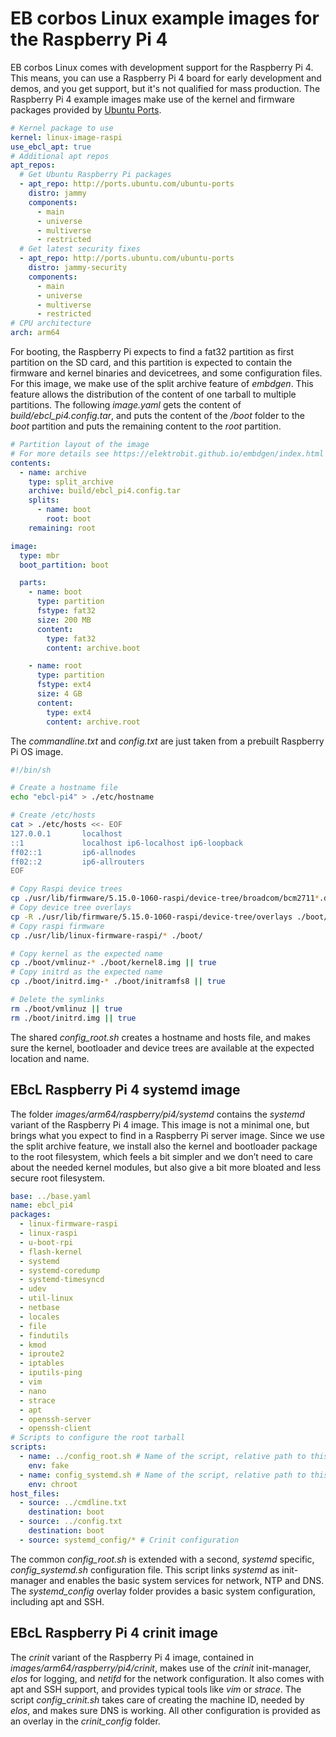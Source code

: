 # EB corbos Linux example images for the Raspberry Pi 4

EB corbos Linux comes with development support for the Raspberry Pi 4. This means, you can use a Raspberry Pi 4 board for early development and demos, and you get support, but it's not qualified for mass production.
The Raspberry Pi 4 example images make use of the kernel and firmware packages provided by [Ubuntu Ports](http://ports.ubuntu.com/ubuntu-ports/).

```yaml
# Kernel package to use
kernel: linux-image-raspi
use_ebcl_apt: true
# Additional apt repos
apt_repos:
  # Get Ubuntu Raspberry Pi packages
  - apt_repo: http://ports.ubuntu.com/ubuntu-ports
    distro: jammy
    components:
      - main
      - universe
      - multiverse
      - restricted
  # Get latest security fixes
  - apt_repo: http://ports.ubuntu.com/ubuntu-ports
    distro: jammy-security
    components:
      - main
      - universe
      - multiverse
      - restricted
# CPU architecture
arch: arm64
```

For booting, the Raspberry Pi expects to find a fat32 partition as first partition on the SD card, and this partition is expected to contain the firmware and kernel binaries and devicetrees, and some configuration files.
For this image, we make use of the split archive feature of _embdgen_. This feature allows the distribution of the content of one tarball to multiple partitions.
The following _image.yaml_ gets the content of _build/ebcl_pi4.config.tar_, and puts the content of the _/boot_ folder to the _boot_ partition and puts the remaining content to the _root_ partition.

```yaml
# Partition layout of the image
# For more details see https://elektrobit.github.io/embdgen/index.html
contents:
  - name: archive
    type: split_archive
    archive: build/ebcl_pi4.config.tar
    splits:
      - name: boot
        root: boot
    remaining: root

image:
  type: mbr
  boot_partition: boot

  parts:
    - name: boot
      type: partition
      fstype: fat32
      size: 200 MB
      content:
        type: fat32
        content: archive.boot

    - name: root
      type: partition
      fstype: ext4
      size: 4 GB
      content:
        type: ext4
        content: archive.root
```

The _commandline.txt_ and _config.txt_ are just taken from a prebuilt Raspberry Pi OS image.


```bash
#!/bin/sh

# Create a hostname file
echo "ebcl-pi4" > ./etc/hostname

# Create /etc/hosts
cat > ./etc/hosts <<- EOF
127.0.0.1       localhost
::1             localhost ip6-localhost ip6-loopback
ff02::1         ip6-allnodes
ff02::2         ip6-allrouters
EOF

# Copy Raspi device trees
cp ./usr/lib/firmware/5.15.0-1060-raspi/device-tree/broadcom/bcm2711*.dtb ./boot/
# Copy device tree overlays
cp -R ./usr/lib/firmware/5.15.0-1060-raspi/device-tree/overlays ./boot/
# Copy raspi firmware
cp ./usr/lib/linux-firmware-raspi/* ./boot/

# Copy kernel as the expected name
cp ./boot/vmlinuz-* ./boot/kernel8.img || true
# Copy initrd as the expected name
cp ./boot/initrd.img-* ./boot/initramfs8 || true

# Delete the symlinks
rm ./boot/vmlinuz || true
rm ./boot/initrd.img || true
```

The shared _config_root.sh_ creates a hostname and hosts file, and makes sure the kernel, bootloader and device trees are available at the expected location and name.

## EBcL Raspberry Pi 4 systemd image

The folder _images/arm64/raspberry/pi4/systemd_ contains the _systemd_ variant of the Raspberry Pi 4 image.
This image is not a minimal one, but brings what you expect to find in a Raspberry Pi server image.
Since we use the split archive feature, we install also the kernel and bootloader package to the root filesystem, which feels a bit simpler and we don’t need to care about the needed kernel modules, but also give a bit more bloated and less secure root filesystem.

```yaml
base: ../base.yaml
name: ebcl_pi4
packages:
  - linux-firmware-raspi
  - linux-raspi
  - u-boot-rpi
  - flash-kernel
  - systemd
  - systemd-coredump
  - systemd-timesyncd
  - udev
  - util-linux
  - netbase
  - locales
  - file
  - findutils
  - kmod
  - iproute2
  - iptables
  - iputils-ping
  - vim
  - nano
  - strace
  - apt
  - openssh-server
  - openssh-client
# Scripts to configure the root tarball
scripts:
  - name: ../config_root.sh # Name of the script, relative path to this file
    env: fake
  - name: config_systemd.sh # Name of the script, relative path to this file
    env: chroot
host_files:
  - source: ../cmdline.txt
    destination: boot
  - source: ../config.txt
    destination: boot
  - source: systemd_config/* # Crinit configuration
```

The common _config_root.sh_ is extended with a second, _systemd_ specific, _config_systemd.sh_ configuration file.
This script links _systemd_ as init-manager and enables the basic system services for network, NTP and DNS.
The _systemd_config_ overlay folder provides a basic system configuration, including apt and SSH.

## EBcL Raspberry Pi 4 crinit image

The _crinit_ variant of the Raspberry Pi 4 image, contained in _images/arm64/raspberry/pi4/crinit_, makes use of the _crinit_ init-manager, _elos_ for logging, and _netifd_ for the network configuration.
It also comes with apt and SSH support, and provides typical tools like _vim_ or _strace_. The script _config_crinit.sh_ takes care of creating the machine ID, needed by _elos_, and makes sure DNS is working.
All other configuration is provided as an overlay in the _crinit_config_ folder.

